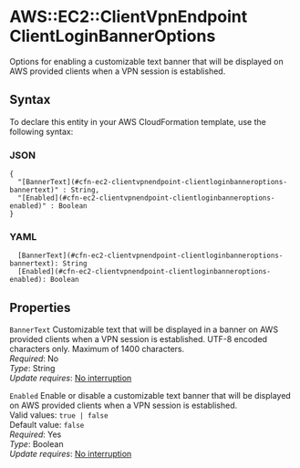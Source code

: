 # AWS::EC2::ClientVpnEndpoint ClientLoginBannerOptions<a name="aws-properties-ec2-clientvpnendpoint-clientloginbanneroptions"></a>

Options for enabling a customizable text banner that will be displayed on AWS provided clients when a VPN session is established\.

## Syntax<a name="aws-properties-ec2-clientvpnendpoint-clientloginbanneroptions-syntax"></a>

To declare this entity in your AWS CloudFormation template, use the following syntax:

### JSON<a name="aws-properties-ec2-clientvpnendpoint-clientloginbanneroptions-syntax.json"></a>

```
{
  "[BannerText](#cfn-ec2-clientvpnendpoint-clientloginbanneroptions-bannertext)" : String,
  "[Enabled](#cfn-ec2-clientvpnendpoint-clientloginbanneroptions-enabled)" : Boolean
}
```

### YAML<a name="aws-properties-ec2-clientvpnendpoint-clientloginbanneroptions-syntax.yaml"></a>

```
  [BannerText](#cfn-ec2-clientvpnendpoint-clientloginbanneroptions-bannertext): String
  [Enabled](#cfn-ec2-clientvpnendpoint-clientloginbanneroptions-enabled): Boolean
```

## Properties<a name="aws-properties-ec2-clientvpnendpoint-clientloginbanneroptions-properties"></a>

`BannerText`  <a name="cfn-ec2-clientvpnendpoint-clientloginbanneroptions-bannertext"></a>
Customizable text that will be displayed in a banner on AWS provided clients when a VPN session is established\. UTF\-8 encoded characters only\. Maximum of 1400 characters\.  
*Required*: No  
*Type*: String  
*Update requires*: [No interruption](https://docs.aws.amazon.com/AWSCloudFormation/latest/UserGuide/using-cfn-updating-stacks-update-behaviors.html#update-no-interrupt)

`Enabled`  <a name="cfn-ec2-clientvpnendpoint-clientloginbanneroptions-enabled"></a>
Enable or disable a customizable text banner that will be displayed on AWS provided clients when a VPN session is established\.  
Valid values: `true | false`   
Default value: `false`   
*Required*: Yes  
*Type*: Boolean  
*Update requires*: [No interruption](https://docs.aws.amazon.com/AWSCloudFormation/latest/UserGuide/using-cfn-updating-stacks-update-behaviors.html#update-no-interrupt)